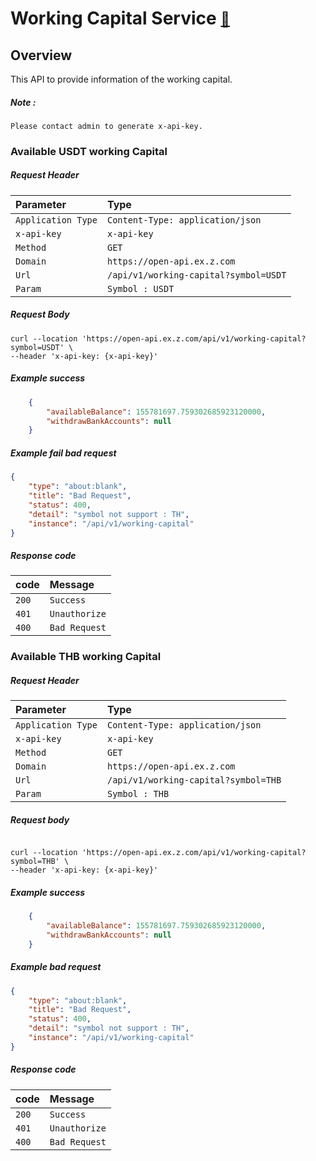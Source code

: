 # Working Capital Service  <span style="font-size: 0.8em;">[🚀](../Readme.md#software-development-api-documents)</span>

## Overview
This API to provide information of the working capital.

##### Note :
    Please contact admin to generate x-api-key.

### Available USDT working Capital

##### Request Header
| Parameter | Type     |
| :-------- | :------- |
| `Application Type` | `Content-Type: application/json`     |
| `x-api-key` | `x-api-key`     |
| `Method` | `GET`     |
| `Domain` | `https://open-api.ex.z.com` |
| `Url` | `/api/v1/working-capital?symbol=USDT`     |
| `Param` | `Symbol : USDT`     |


##### Request Body
``` curl
curl --location 'https://open-api.ex.z.com/api/v1/working-capital?symbol=USDT' \
--header 'x-api-key: {x-api-key}'
```

##### Example success
``` json
    {
        "availableBalance": 155781697.759302685923120000,
        "withdrawBankAccounts": null
    }
```

##### Example fail bad request
``` json
{
    "type": "about:blank",
    "title": "Bad Request",
    "status": 400,
    "detail": "symbol not support : TH",
    "instance": "/api/v1/working-capital"
}
```

##### Response code
| code | Message |
| :------ | :------- |
| `200`   |   `Success` |
| `401` | `Unauthorize` |
| `400` | `Bad Request` |

### Available THB working Capital

##### Request Header
| Parameter | Type     |
| :-------- | :------- |
| `Application Type` | `Content-Type: application/json`     |
| `x-api-key` | `x-api-key`     |
| `Method` | `GET`     |
| `Domain` | `https://open-api.ex.z.com` |
| `Url` | `/api/v1/working-capital?symbol=THB`     |
| `Param` | `Symbol : THB`     |

##### Request body
``` curl

curl --location 'https://open-api.ex.z.com/api/v1/working-capital?symbol=THB' \
--header 'x-api-key: {x-api-key}'
```

##### Example success
``` json
    {
        "availableBalance": 155781697.759302685923120000,
        "withdrawBankAccounts": null
    }
```

##### Example bad request
``` json
{
    "type": "about:blank",
    "title": "Bad Request",
    "status": 400,
    "detail": "symbol not support : TH",
    "instance": "/api/v1/working-capital"
}
```

##### Response code
| code | Message |
| :------ | :------- |
| `200`   |   `Success` |
| `401` | `Unauthorize` |
| `400` | `Bad Request` |